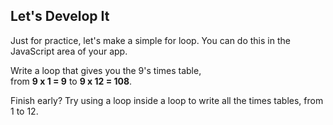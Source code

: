## Let's Develop It

Just for practice, let's make a simple for loop. You can do this in the JavaScript area of your app.

Write a loop that gives you the 9's times table, <br> from **9 x 1 = 9** to **9 x 12 = 108**.

Finish early? Try using a loop inside a loop to write all the times tables, from 1 to 12.